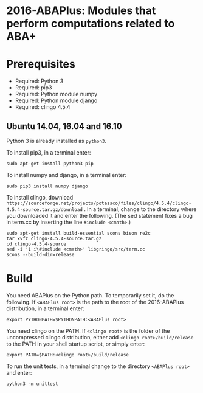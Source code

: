 2016-ABAPlus: Modules that perform computations related to ABA+
===============================================================

Prerequisites
=============
* Required: Python 3
* Required: pip3
* Required: Python module numpy
* Required: Python module django
* Required: clingo 4.5.4

## Ubuntu 14.04, 16.04 and 16.10
Python 3 is already installed as `python3`.

To install pip3, in a terminal enter:

    sudo apt-get install python3-pip

To install numpy and django, in a terminal enter:

    sudo pip3 install numpy django

To install clingo, download `https://sourceforge.net/projects/potassco/files/clingo/4.5.4/clingo-4.5.4-source.tar.gz/download` .
In a terminal, change to the directory where you downloaded it and enter the following.
(The sed statement fixes a bug in term.cc by inserting the line `#include <cmath>`.)

    sudo apt-get install build-essential scons bison re2c
    tar xvfz clingo-4.5.4-source.tar.gz
    cd clingo-4.5.4-source
    sed -i '1 i\#include <cmath>' libgringo/src/term.cc
    scons --build-dir=release
    
Build
=====
You need ABAPlus on the Python path.  To temporarily set it, do the following.
If `<ABAPlus root>` is the path to the root of the 2016-ABAPlus distribution, in a terminal enter:

    export PYTHONPATH=$PYTHONPATH:<ABAPlus root>

You need clingo on the PATH. If `<clingo root>` is the folder of the uncompressed clingo distribution,
either add `<clingo root>/build/release` to the PATH in your shell startup script, or simply enter:

    export PATH=$PATH:<clingo root>/build/release

To run the unit tests, in a terminal change to the directory `<ABAPlus root>` and enter:

    python3 -m unittest

